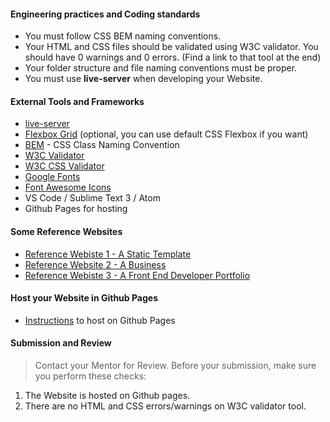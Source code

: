 #### Engineering practices and Coding standards
- You must follow CSS BEM naming conventions.
- Your HTML and CSS files should be validated using W3C validator. You should have 0 warnings and 0 errors. (Find a link to that tool at the end)
- Your folder structure and file naming conventions must be proper.
- You must use **live-server** when developing your Website.

#### External Tools and Frameworks
- [live-server](https://www.npmjs.com/package/live-server)
- [Flexbox Grid](http://flexboxgrid.com/) (optional, you can use default CSS Flexbox if you want)
- [BEM](http://getbem.com/) - CSS Class Naming Convention
- [W3C Validator](https://validator.w3.org/)
- [W3C CSS Validator](https://jigsaw.w3.org/css-validator/)
- [Google Fonts](https://fonts.google.com/)
- [Font Awesome Icons](https://fontawesome.com/icons?d=gallery)
- VS Code / Sublime Text 3 / Atom
- Github Pages for hosting

#### Some Reference Websites
- [Reference Webiste 1 - A Static Template](http://themes.semicolonweb.com/html/canvas)
- [Reference Website 2 - A Business](https://www.apple.com/)
- [Reference Webiste 3 - A Front End Developer Portfolio](http://mattfarley.ca/)

#### Host your Website in Github Pages
- [Instructions](https://pages.github.com/) to host on Github Pages

#### Submission and Review
> Contact your Mentor for Review. Before your submission, make sure you perform these checks:
1. The Website is hosted on Github pages.
2. There are no HTML and CSS errors/warnings on W3C validator tool.
